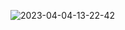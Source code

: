 ![2023-04-04-13-22-42](https://user-images.githubusercontent.com/52670582/229747950-013b3965-8176-4a42-bc51-803be1ab6671.gif)
